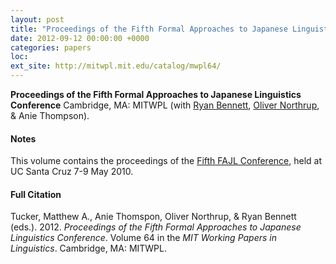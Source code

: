 ```yaml
---
layout: post
title: "Proceedings of the Fifth Formal Approaches to Japanese Linguistics Conference"
date: 2012-09-12 00:00:00 +0000
categories: papers
loc: 
ext_site: http://mitwpl.mit.edu/catalog/mwpl64/
---
```


**Proceedings of the Fifth Formal Approaches to Japanese Linguistics Conference** Cambridge, MA: MITWPL (with [Ryan Bennett](http://pantheon.yale.edu/~rtb27/), [Oliver Northrup](http://northrup.me/), & Anie Thompson).

<!---more--->

#### Notes

This volume contains the proceedings of the [Fifth FAJL Conference](http://babel.ucsc.edu/lrc/events/fajl/conferences.php), held at UC Santa Cruz 7-9 May 2010.


#### Full Citation

Tucker, Matthew A., Anie Thomspon, Oliver Northrup, & Ryan Bennett (eds.). 2012. _Proceedings of the Fifth Formal Approaches to Japanese Linguistics Conference_. Volume 64 in the _MIT Working Papers in Linguistics_. Cambridge, MA: MITWPL.